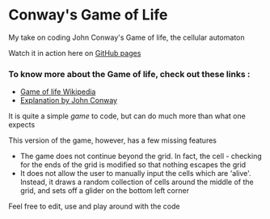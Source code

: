 # Conway's Game of Life

My take on coding John Conway's Game of life, the cellular automaton

Watch it in action here on [GitHub pages](https://manig1729.github.io/game-of-life-js/)

### To know more about the Game of life, check out these links : 
* [Game of life Wikipedia](https://en.wikipedia.org/wiki/Conway%27s_Game_of_Life)
* [Explanation by John Conway](https://www.youtube.com/watch?v=E8kUJL04ELA)

It is quite a simple _game_ to code, but can do much more than what one expects

This version of the game, however, has a few missing features
* The game does not continue beyond the grid. In fact, the cell - checking for the ends of the grid is modified so that nothing escapes the grid
* It does not allow the user to manually input the cells which are 'alive'. Instead, it draws a random collection of cells around the middle of the grid, and sets off a glider on the bottom left corner

Feel free to edit, use and play around with the code
